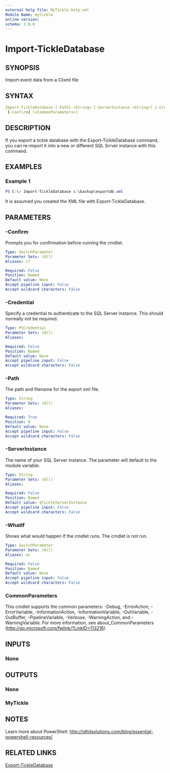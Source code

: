 ```yaml
---
external help file: MyTickle-help.xml
Module Name: mytickle
online version:
schema: 2.0.0
---
```


# Import-TickleDatabase

## SYNOPSIS

Import event data from a Clixml file

## SYNTAX

```yaml
Import-TickleDatabase [-Path] <String> [-ServerInstance <String>] [-Credential <PSCredential>] [-WhatIf]
 [-Confirm] [<CommonParameters>]
```

## DESCRIPTION

If you export a tickle database with the Export-TickleDatabase command, you can re-import it into a new or different SQL Srrver instance with this command.

## EXAMPLES

### Example 1

```powershell
PS C:\> Import-TickleDatabase c:\backup\exportdb.xml
```

It is assumed you created the XML file with Export-TickleDatabase.

## PARAMETERS

### -Confirm

Prompts you for confirmation before running the cmdlet.

```yaml
Type: SwitchParameter
Parameter Sets: (All)
Aliases: cf

Required: False
Position: Named
Default value: None
Accept pipeline input: False
Accept wildcard characters: False
```

### -Credential

Specify a credential to authenticate to the SQL Server instance. This should normally not be required.

```yaml
Type: PSCredential
Parameter Sets: (All)
Aliases:

Required: False
Position: Named
Default value: None
Accept pipeline input: False
Accept wildcard characters: False
```

### -Path

The path and filename for the export xml file.

```yaml
Type: String
Parameter Sets: (All)
Aliases:

Required: True
Position: 0
Default value: None
Accept pipeline input: False
Accept wildcard characters: False
```

### -ServerInstance

The name of your SQL Server instance. The parameter will default to the module variable.

```yaml
Type: String
Parameter Sets: (All)
Aliases:

Required: False
Position: Named
Default value: $TickleServerInstance
Accept pipeline input: False
Accept wildcard characters: False
```

### -WhatIf

Shows what would happen if the cmdlet runs. The cmdlet is not run.

```yaml
Type: SwitchParameter
Parameter Sets: (All)
Aliases: wi

Required: False
Position: Named
Default value: None
Accept pipeline input: False
Accept wildcard characters: False
```

### CommonParameters

This cmdlet supports the common parameters: -Debug, -ErrorAction, -ErrorVariable, -InformationAction, -InformationVariable, -OutVariable, -OutBuffer, -PipelineVariable, -Verbose, -WarningAction, and -WarningVariable. For more information, see about_CommonParameters (http://go.microsoft.com/fwlink/?LinkID=113216).

## INPUTS

### None

## OUTPUTS

### None

### MyTickle

## NOTES

Learn more about PowerShell: http://jdhitsolutions.com/blog/essential-powershell-resources/

## RELATED LINKS

[Export-TickleDatabase](Export-TickleDatabase.md)
